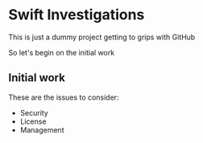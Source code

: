 # Swift Investigations #

This is just a dummy project getting to grips with GitHub

So let's begin on the initial work

## Initial work

These are the issues to consider:

+ Security
+ License
+ Management

